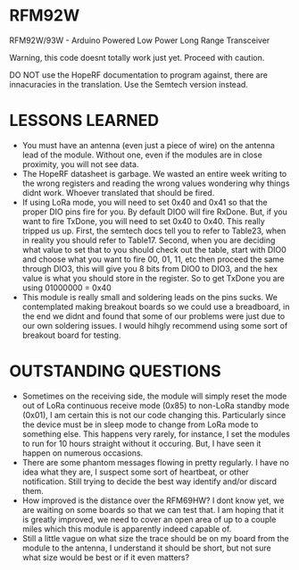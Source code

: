 RFM92W
=======

RFM92W/93W - Arduino Powered Low Power Long Range Transceiver

Warning, this code doesnt totally work just yet.  Proceed with caution.

DO NOT use the HopeRF documentation to program against, there are innacuracies in the translation.  Use the Semtech version instead.

LESSONS LEARNED
==================
* You must have an antenna (even just a piece of wire) on the antenna lead of the module.  Without one, even if the modules are in close proximity, you will not see data.
* The HopeRF datasheet is garbage.  We wasted an entire week writing to the wrong registers and reading the wrong values wondering why things didnt work.  Whoever translated that should be fired.
* If using LoRa mode, you will need to set 0x40 and 0x41 so that the proper DIO pins fire for you.  By default DIO0 will fire RxDone.  But, if you want to fire TxDone, you will need to set 0x40 to 0x40.  This really tripped us up.  First, the semtech docs tell you to refer to Table23, when in reality you should refer to Table17.  Second, when you are deciding what value to set that to you should check out the table, start with DIO0 and choose what you want to fire 00, 01, 11, etc then proceed the same through DIO3, this will give you 8 bits from DIO0 to DIO3, and the hex value is what you should store in the register.  So to get TxDone you are using 01000000 = 0x40
* This module is really small and soldering leads on the pins sucks.  We contemplated making breakout boards so we could use a breadboard, in the end we didnt and found that some of our problems were just due to our own soldering issues.  I would hihgly recommend using some sort of breakout board for testing.
  
OUTSTANDING QUESTIONS
=======================
* Sometimes on the receiving side, the module will simply reset the mode out of LoRa continuous receive mode (0x85) to non-LoRa standby mode (0x01), I am certain this is not our code changing this.  Particularly since the device must be in sleep mode to change from LoRa mode to something else.  This happens very rarely, for instance, I set the modules to run for 10 hours straight without it occuring.  But, I have seen it happen on numerous occasions.
* There are some phantom messages flowing in pretty regularly.  I have no idea what they are, I suspect some sort of heartbeat, or other notification.  Still trying to decide the best way identify and/or discard them.
* How improved is the distance over the RFM69HW?  I dont know yet, we are waiting on some boards so that we can test that.  I am hoping that it is greatly improved, we need to cover an open area of up to a couple miles which this module is apparently indeed capable of.
* Still a little vague on what size the trace should be on my board from the module to the antenna, I understand it should be short, but not sure what size would be best or if it even matters?
